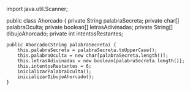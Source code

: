 import java.util.Scanner;

public class Ahorcado {
    private String palabraSecreta;
    private char[] palabraOculta;
    private boolean[] letrasAdivinadas;
    private String[] dibujoAhorcado;
    private int intentosRestantes;

    public Ahorcado(String palabraSecreta) {
        this.palabraSecreta = palabraSecreta.toUpperCase();
        this.palabraOculta = new char[palabraSecreta.length()];
        this.letrasAdivinadas = new boolean[palabraSecreta.length()];
        this.intentosRestantes = 6;
        inicializarPalabraOculta();
        inicializarDibujoAhorcado();
    }
